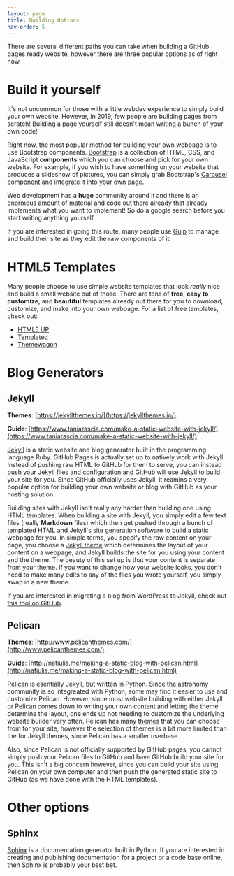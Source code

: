 ```yaml
---
layout: page
title: Building Options
nav-order: 5
---
```


There are several different paths you can take when building a GitHub pages ready website, however there are three popular options as of right now.

# Build it yourself

It's not uncommon for those with a little webdev experience to simply build your own website. However, in 2019, few people are building pages from scratch! Building a page yourself still doesn't mean writing a bunch of your own code!

Right now, the most popular method for building your own webpage is to use Bootstrap components. [Bootstrap](https://getbootstrap.com/) is a collection of HTML, CSS, and JavaScript **components** which you can choose and pick for your own website. For example, if you wish to have something on your website that produces a slideshow of pictures, you can simply grab Bootstrap's [Carousel component](https://getbootstrap.com/docs/4.1/components/carousel/) and integrate it into your own page. 

Web development has a **huge** community around it and there is an enormous amount of material and code out there already that already implements what you want to implement! So do a google search before you start writing anything yourself.

If you are interested in going this route, many people use [Gulp](https://gulpjs.com/) to manage and build their site as they edit the raw components of it.

# HTML5 Templates

Many people choose to use simple website templates that look *really* nice and build a small website out of those. There are tons of **free**, **easy to customize**, and **beautiful** templates already out there for you to download, customize, and make into your own webpage. For a list of free templates, check out:
- [HTML5 UP](https://html5up.net/)
- [Templated](https://templated.co/)
- [Themewagon](https://themewagon.com/theme_tag/free/)

# Blog Generators

## Jekyll

**Themes**: [https://jekyllthemes.io/](https://jekyllthemes.io/)

**Guide**: [https://www.taniarascia.com/make-a-static-website-with-jekyll/](https://www.taniarascia.com/make-a-static-website-with-jekyll/)

[Jekyll](https://jekyllrb.com/) is a static website and blog generator built in the programming language Ruby. GitHub Pages is actually set up to natively work with Jekyll. Instead of pushing raw HTML to GitHub for them to serve, you can instead push your Jekyll files and configuration and GitHub will use Jekyll to build your site for you. Since GitHub officially uses Jekyll, it reamins a very popular option for building your own website or blog with GitHub as your hosting solution.

Building sites with Jekyll isn't really any harder than building one using HTML templates. When building a site with Jekyll, you simply edit a few text files (really **Markdown** files) which then get pushed through a bunch of templated HTML and Jekyll's site generation software to build a static webpage for you. In simple terms, you specify the raw content on your page, you choose a [Jekyll theme](https://jekyllthemes.io/) which determines the layout of your content on a webpage, and Jekyll builds the site for you using your content and the theme. The beauty of this set up is that your content is separate from your theme. If you want to change how your website looks, you don't need to make many edits to any of the files you wrote yourself, you simply swap in a new theme. 

If you are interested in migrating a blog from WordPress to Jekyll, check out [this tool on GitHub](https://github.com/benbalter/wordpress-to-jekyll-exporter).

## Pelican

**Themes**: [http://www.pelicanthemes.com/](http://www.pelicanthemes.com/)

**Guide**: [http://nafiulis.me/making-a-static-blog-with-pelican.html](http://nafiulis.me/making-a-static-blog-with-pelican.html)

[Pelican](https://blog.getpelican.com/) is esentially Jekyll, but written in Python. Since the astronomy community is so integreated with Python, some may find it easier to use and customize Pelican. However, since most website building with either Jekyll or Pelican comes down to writing your own content and letting the theme determine the layout, one ends up not needing to customize the underlying website builder very often. Pelican has many [themes](http://www.pelicanthemes.com/) that you can choose from for your site, however the selection of themes is a bit more limited than the for Jekyll themes, since Pelican has a smaller userbase.

Also, since Pelican is not officially supported by GitHub pages, you cannot simply push your Pelican files to GitHub and have GitHub build your site for you. This isn't a big concern however, since you can build your site using Pelican on your own computer and then push the generated static site to GitHub (as we have done with the HTML templates).

# Other options

## Sphinx

[Sphinx](http://www.sphinx-doc.org/en/master/) is a documentation generator built in Python. If you are interested in creating and publishing documentation for a project or a code base online, then Sphinx is probably your best bet. 

## 
